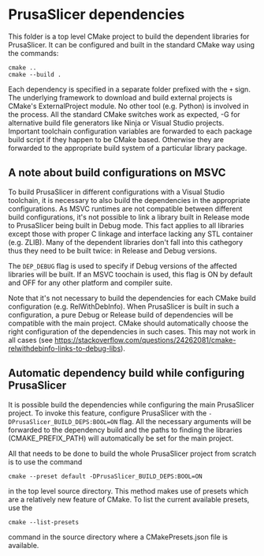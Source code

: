 # PrusaSlicer dependencies

This folder is a top level CMake project to build the dependent libraries for PrusaSlicer. It can be configured and built in the standard CMake way using the commands:

```
cmake ..
cmake --build .
```

Each dependency is specified in a separate folder prefixed with the `+` sign. The underlying framework to download and build external projects is CMake's ExternalProject module. No other tool (e.g. Python) is involved in the process.
All the standard CMake switches work as expected, -G<generator> for alternative build file generators like Ninja or Visual Studio projects.
Important toolchain configuration variables are forwarded to each package build script if they happen to be CMake based. Otherwise they
are forwarded to the appropriate build system of a particular library package.

## A note about build configurations on MSVC

To build PrusaSlicer in different configurations with a Visual Studio toolchain, it is necessary to also build the dependencies in the appropriate configurations. As MSVC runtimes are not compatible between different build configurations, it's not possible to link a library built in Release mode to PrusaSlicer being built in Debug mode. This fact applies to all libraries except those with proper C linkage and interface lacking any STL container (e.g. ZLIB). Many of the dependent libraries don't fall into this cathegory thus they need to be built twice: in Release and Debug versions.

The `DEP_DEBUG` flag is used to specify if Debug versions of the affected libraries will be built. If an MSVC toochain is used, this flag is ON by default and OFF for any other platform and compiler suite.

Note that it's not necessary to build the dependencies for each CMake build configuration (e.g. RelWithDebInfo). When PrusaSlicer is built in such a configuration, a pure Debug or Release build of dependencies will be compatible with the main project. CMake should automatically choose the right configuration of the dependencies in such cases. This may not work in all cases (see https://stackoverflow.com/questions/24262081/cmake-relwithdebinfo-links-to-debug-libs).

## Automatic dependency build while configuring PrusaSlicer

It is possible build the dependencies while configuring the main PrusaSlicer project. To invoke this feature, configure PrusaSlicer with the `-DPrusaSlicer_BUILD_DEPS:BOOL=ON` flag. All the necessary arguments will be forwarded to the dependency build and the paths to finding the libraries (CMAKE_PREFIX_PATH) will automatically be set for the main project.

All that needs to be done to build the whole PrusaSlicer project from scratch is to use the command
```
cmake --preset default -DPrusaSlicer_BUILD_DEPS:BOOL=ON
```

in the top level source directory. This method makes use of presets which are a relatively new feature of CMake. To list the current available presets, use the
```
cmake --list-presets
```
command in the source directory where a CMakePresets.json file is available.